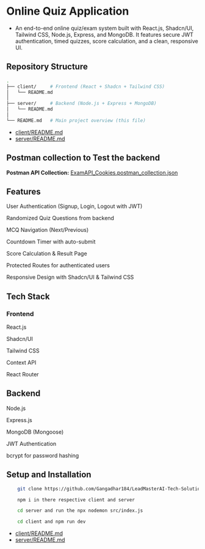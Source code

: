 # Online Quiz Application

- An end-to-end online quiz/exam system built with React.js, Shadcn/UI, Tailwind CSS, Node.js, Express, and MongoDB.
It features secure JWT authentication, timed quizzes, score calculation, and a clean, responsive UI.

## Repository Structure

```bash
.
├── client/     # Frontend (React + Shadcn + Tailwind CSS)
│   └── README.md
│
├── server/     # Backend (Node.js + Express + MongoDB)
│   └── README.md
│
└── README.md   # Main project overview (this file)

```

- [client/README.md](client/README.md)  
- [server/README.md](server/README.md)  

## Postman collection to Test the backend 

**Postman API Collection:** [ExamAPI_Cookies.postman_collection.json](server/ExamAPI_Cookies.postman_collection.json)

## Features

User Authentication (Signup, Login, Logout with JWT)

Randomized Quiz Questions from backend

MCQ Navigation (Next/Previous)

Countdown Timer with auto-submit

Score Calculation & Result Page

Protected Routes for authenticated users

Responsive Design with Shadcn/UI & Tailwind CSS

## Tech Stack

### Frontend

React.js

Shadcn/UI

Tailwind CSS

Context API

React Router

## Backend

Node.js

Express.js

MongoDB (Mongoose)

JWT Authentication

bcrypt for password hashing

## Setup and Installation

```bash
    git clone https://github.com/Gangadhar184/LeadMasterAI-Tech-Solutions-Assignment.git

    npm i in there respective client and server

    cd server and run the npx nodemon src/index.js

    cd client and npm run dev
```

- [client/README.md](client/README.md)  
- [server/README.md](server/README.md)  
